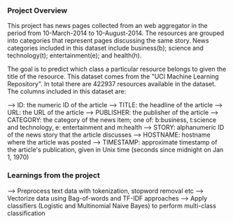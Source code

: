 ### Project Overview

 This project has news pages collected from an web aggregator in the period from 10-March-2014 to 10-August-2014. The resources are grouped into categories that represent pages discussing the same story. News categories included in this dataset include business(b); science and technology(t); entertainment(e); and health(h).

The goal is to predict which class a particular resource belongs to given the title of the resource.
This dataset comes from the "UCI Machine Learning Repository". In total there are 422937 resources available in the dataset. The columns included in this dataset are:

--> ID: the numeric ID of the article
--> TITLE: the headline of the article
--> URL: the URL of the article
--> PUBLISHER: the publisher of the article
--> CATEGORY: the category of the news item; one of: b:business, t:science and technology, e: entertainment and m:health
--> STORY: alphanumeric ID of the news story that the article discusses
--> HOSTNAME: hostname where the article was posted
--> TIMESTAMP: approximate timestamp of the article's publication, given in Unix time (seconds since midnight on Jan 1, 1970)


### Learnings from the project

 --> Preprocess text data with tokenization, stopword removal etc
--> Vectorize data using Bag-of-words and TF-IDF approaches
--> Apply classifiers (Logistic and Multinomial Naive Bayes) to perform multi-class classification



